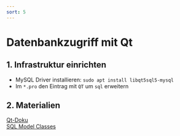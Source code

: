 ```yaml
---
sort: 5
---
```

# Datenbankzugriff mit Qt

## 1. Infrastruktur einrichten
- MySQL Driver installieren: `sudo apt install libqt5sql5-mysql`
- Im `*.pro` den Eintrag mit `QT` um `sql` erweitern

## 2. Materialien
[Qt-Doku](https://doc.qt.io/qt-5/sql-connecting.html)  
[SQL Model Classes](https://doc.qt.io/qt-5/sql-model.html)




